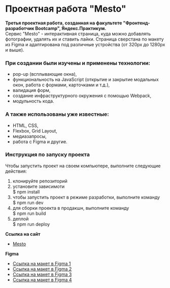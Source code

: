 # Проектная работа "Mesto"

**Третья проектная работа, созданная на факультете "Фронтенд-разработчик Bootcamp", Яндекс.Практикум.**  
Сервис "Mesto" - интерактивная страница, куда можно добавлять фотографии, удалять их и ставить лайки. Страница сверстана по макету из Figma и адаптирована под различные устройства (от 320px до 1280px и выше).

### При создании были изучены и применены технологии:
* pop-up (всплывающие окна),
* функциональность на JavaScript (открытие и закрытие модальных окон, работа с формами, карточками и т.д.),
* валидация форм,
* создание инфраструктурного окружения с помощью Webpack,
* модульность кода.

### А также использованы уже известные:
* HTML, CSS,
* Flexbox, Grid Layout,
* медиазапросы,
* работа с Figma и другие.

### Инструкция по запуску проекта  
Чтобы запустить проект на своем компьютере, выполните следующие действия:
1. клонируйте репозиторий
2. установите зависимоти  
 $ npm install
3. чтобы запустить проект в режиме разработки, выполните команду  
 $ npm run dev
4. для сборки проекта в продакшн, выполните команду  
 $ npm run build
5. деплой  
 $ npm run deploy

**Ссылка на сайт**  
* [Mesto](https://polinashchepochkina.github.io/mesto-project-bootcamp/)

**Figma**  
* [Ссылка на макет в Figma 1](https://www.figma.com/file/2cn9N9jSkmxD84oJik7xL7/JavaScript.-Sprint-4?node-id=28212%3A155)
* [Ссылка на макет в Figma 2](https://www.figma.com/file/bjyvbKKJN2naO0ucURl2Z0/JavaScript.-Sprint-5?node-id=50160%3A460)
* [Ссылка на макет в Figma 3](https://www.figma.com/file/kRVLKwYG3d1HGLvh7JFWRT/JavaScript.-Sprint-6?node-id=0%3A1)
* [Ссылка на макет в Figma 4](https://www.figma.com/file/PSdQFRHoxXJFs2FH8IXViF/JavaScript.-Sprint-9?node-id=0%3A1)
